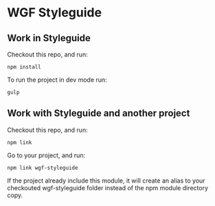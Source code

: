# WGF Styleguide

## Work in Styleguide

Checkout this repo, and run:
```shell
npm install
```
To run the project in dev mode run:
```shell
gulp
```

## Work with Styleguide and another project

Checkout this repo, and run:
```shell
npm link
```

Go to your project, and run:
```shell
npm link wgf-styleguide
```
If the project already include this module, it will create an alias to your checkouted wgf-styleguide folder instead of the npm module directory copy.
